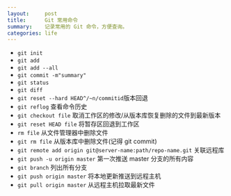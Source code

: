```yaml
---
layout:     post
title:      Git 常用命令
summary:    记录常用的 Git 命令，方便查询。
categories: life
---
```


- `git init`
- `git add`
- `git add --all` 
- `git commit -m"summary"`
- `git status`
- `git diff`
- `git reset --hard HEAD^/~n/commitid`版本回退
- `git reflog` 查看命令历史
- `git checkout file` 取消工作区的修改/从版本库恢复删除的文件到最新版本
- `git reset HEAD file` 将暂存区回退到工作区
- `rm file` 从文件管理器中删除文件
- `git rm file` 从版本库中删除文件(记得 git commit)
- `git remote add origin git@server-name:path/repo-name.git` 关联远程库
- `git push -u origin master` 第一次推送 master 分支的所有内容
- `git branch` 列出所有分支
- `git push origin master` 将本地更新推送到远程主机
- `git pull origin master` 从远程主机拉取最新文件